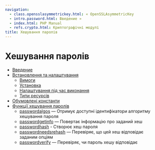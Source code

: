 ```yaml
---
navigation:
  - class.opensslasymmetrickey.html: « OpenSSLAsymmetricKey
  - intro.password.html: Введение »
  - index.html: PHP Manual
  - refs.crypto.html: Криптографічні модулі
title: Хешування паролів
---
```

# Хешування паролів

-   [Введение](intro.password.html)
-   [Встановлення та налаштування](password.setup.html)
    -   [Вимоги](password.requirements.html)
    -   [Установка](password.installation.html)
    -   [Налаштування під час виконання](password.configuration.html)
    -   [Типи ресурсів](password.resources.html)
-   [Обумовлені константи](password.constants.html)
-   [Функції хешування паролів](ref.password.html)
    -   [passwordalgos](function.password-algos.html) — Отримує доступні ідентифікатори алгоритму хешування пароля
    -   [passwordgetinfo](function.password-get-info.html) — Повертає інформацію про заданий хеш
    -   [passwordhash](function.password-hash.html) - Створює хеш пароля
    -   [passwordneedsrehash](function.password-needs-rehash.html) — Перевіряє, що цей хеш відповідає заданим опціям
    -   [passwordverify](function.password-verify.html) — Перевіряє, чи пароль хешу відповідає
